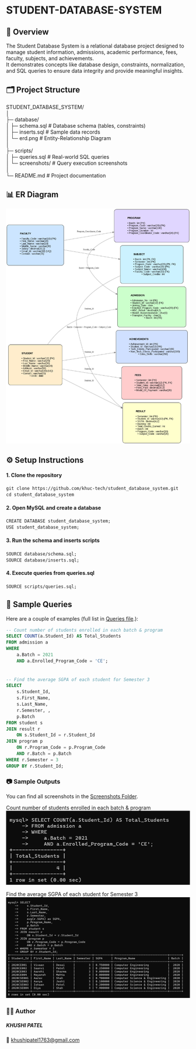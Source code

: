 # STUDENT-DATABASE-SYSTEM

## 📌 Overview

The Student Database System is a relational database project designed to manage student information, admissions, academic performance, fees, faculty, subjects, and achievements.  
It demonstrates concepts like database design, constraints, normalization, and SQL queries to ensure data integrity and provide meaningful insights.  
 
## 🗂️ Project Structure
STUDENT_DATABASE_SYSTEM/  
│  
├─ database/  
│   ├─ schema.sql       # Database schema (tables, constraints)  
│   ├─ inserts.sql      # Sample data records  
│   └─ erd.png          # Entity-Relationship Diagram  
│  
├─ scripts/  
│   ├─ queries.sql      # Real-world SQL queries  
│   └─ screenshots/     # Query execution screenshots  
│  
└─ README.md            # Project documentation  


## 📊 ER Diagram
![erd](database/erd.png)  

## ⚙️ Setup Instructions

#### 1. Clone the repository

```git clone https://github.com/khuc-tech/student_database_system.git```  
```cd student_database_system```

#### 2. Open MySQL and create a database

```CREATE DATABASE student_database_system;```  
```USE student_database_system;```

#### 3. Run the schema and inserts scripts

```SOURCE database/schema.sql;```  
```SOURCE database/inserts.sql;```

#### 4. Execute queries from queries.sql

```SOURCE scripts/queries.sql;```  


## 🔎 Sample Queries

Here are a couple of examples (full list in [Queries file](scripts/queries.sql).):  

```sql  
-- Count number of students enrolled in each batch & program  
SELECT COUNT(a.Student_Id) AS Total_Students
FROM admission a
WHERE 
    a.Batch = 2021 
    AND a.Enrolled_Program_Code = 'CE';


-- Find the average SGPA of each student for Semester 3
SELECT 
    s.Student_Id, 
    s.First_Name, 
    s.Last_Name, 
    r.Semester, , 
    p.Batch 
FROM student s 
JOIN result r 
    ON s.Student_Id = r.Student_Id 
JOIN program p 
    ON r.Program_Code = p.Program_Code 
    AND r.Batch = p.Batch 
WHERE r.Semester = 3 
GROUP BY r.Student_Id;
```  
### 📷 Sample Outputs

You can find all screenshots in the [Screenshots Folder](scripts/screenshots/).  

Count number of students enrolled in each batch & program  
![Q9](scripts/screenshots/Q9.jpg)  

Find the average SGPA of each student for Semester 3  
![Q10](scripts/screenshots/Q10.jpg)  


### 👩‍💻 Author

##### KHUSHI PATEL  
📧 khushipatel1763@gmail.com
